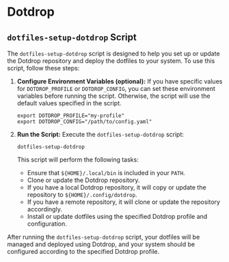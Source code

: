 # Dotdrop

## `dotfiles-setup-dotdrop` Script

The `dotfiles-setup-dotdrop` script is designed to help you set up or update the Dotdrop repository and deploy the dotfiles to your system. To use this script, follow these steps:

1. **Configure Environment Variables (optional):**
   If you have specific values for `DOTDROP_PROFILE` or `DOTDROP_CONFIG`, you can set these environment variables before running the script. Otherwise, the script will use the default values specified in the script.

   ```
   export DOTDROP_PROFILE="my-profile"
   export DOTDROP_CONFIG="/path/to/config.yaml"
   ```

2. **Run the Script:**
   Execute the `dotfiles-setup-dotdrop` script:

   ```
   dotfiles-setup-dotdrop
   ```

   This script will perform the following tasks:

   - Ensure that `${HOME}/.local/bin` is included in your `PATH`.
   - Clone or update the Dotdrop repository.
   - If you have a local Dotdrop repository, it will copy or update the repository to `${HOME}/.config/dotdrop`.
   - If you have a remote repository, it will clone or update the repository accordingly.
   - Install or update dotfiles using the specified Dotdrop profile and configuration.

After running the `dotfiles-setup-dotdrop` script, your dotfiles will be managed and deployed using Dotdrop, and your system should be configured according to the specified Dotdrop profile.
